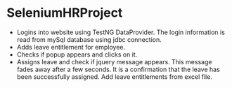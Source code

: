# SeleniumHRProject
- Logins into website using TestNG DataProvider. The login information is read from mySql database using jdbc connection.
- Adds leave entitlement for employee.
- Checks if popup appears and clicks on it.
- Assigns leave and check if jquery message appears. This message fades away after a few seconds. It is a confirmation that the leave has been successfully assigned.
Add leave entitlements from excel file.
